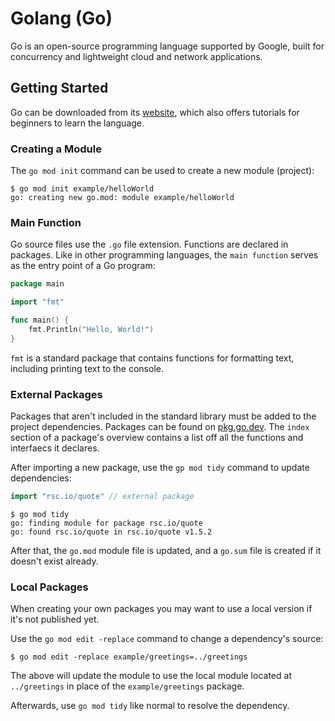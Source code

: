 # Golang (Go)

Go is an open-source programming language supported by Google, built for concurrency and lightweight cloud and network applications.

## Getting Started

Go can be downloaded from its [website](https.//go.dev), which also offers tutorials for beginners to learn the language.

### Creating a Module
The `go mod init` command can be used to create a new module (project):
```
$ go mod init example/helloWorld
go: creating new go.mod: module example/helloWorld
```

### Main Function
Go source files use the `.go` file extension. Functions are declared in packages. Like in other programming languages, the `main function` serves as the entry point of a Go program:

```go
package main

import "fmt"

func main() {
    fmt.Println("Hello, World!")
}
```

`fmt` is a standard package that contains functions for formatting text, including printing text to the console. 

### External Packages
Packages that aren't included in the standard library must be added to the project dependencies. Packages can be found on [pkg.go.dev](https://pkg.go.dev/). The `index` section of a package's overview contains a list off all the functions and interfaecs it declares.

After importing a new package, use the `gp mod tidy` command to update dependencies:
```go
import "rsc.io/quote" // external package
```
```
$ go mod tidy
go: finding module for package rsc.io/quote
go: found rsc.io/quote in rsc.io/quote v1.5.2
```

After that, the `go.mod` module file is updated, and a `go.sum` file is created if it doesn't exist already.

### Local Packages
When creating your own packages you may want to use a local version if it's not published yet. 

Use the `go mod edit -replace` command to change a dependency's source:
```
$ go mod edit -replace example/greetings=../greetings
```
The above will update the module to use the local module located at `../greetings` in place of the `example/greetings` package.

Afterwards, use `go mod tidy` like normal to resolve the dependency.